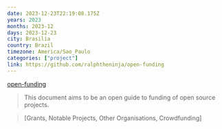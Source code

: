 ```yaml
---
date: 2023-12-23T22:19:08.175Z
years: 2023
months: 2023-12
days: 2023-12-23
city: Brasilia
country: Brazil
timezone: America/Sao_Paulo
categories: ["project"]
link: https://github.com/ralphtheninja/open-funding
---
```

[open-funding](https://github.com/ralphtheninja/open-funding)

> This document aims to be an open guide to funding of open source projects.

> [Grants, Notable Projects, Other Organisations, Crowdfunding]
